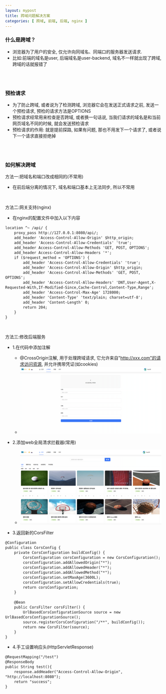 ```yaml
---
layout: mypost
title: 跨域问题解决方案
categories: [ 跨域, 前端, 后端, nginx ]
---
```


### 什么是跨域？

- 浏览器为了用户的安全, 仅允许向同域名、同端口的服务器发送请求.
- 比如:前端的域名是user, 后端域名是user-backend, 域名不一样就出现了跨域, 跨域的话就报错了

<br>
<br>

### 预检请求

- 为了防止跨域, 或者说为了检测跨域, 浏览器它会在发送正式请求之前, 发送一个预检请求, 预检的请求方法是OPTIONS
- 预检请求经常用来检查是否跨域, 或者换一句话说, 当我们请求的域名是和当前网页域名不同的时候, 就会发送预检请求
- 预检请求的作用: 就是提前探路, 如果有问题, 那也不用发下一个请求了, 或者说下一个请求直接拒绝掉

<br>
<br>

### 如何解决跨域

方法一:把域名和端口改成相同的(不常用)

- 在前后端分离的情况下, 域名和端口基本上无法同步, 所以不常用

<br>

方法二:网关支持(nginx)

- 在nginx的配置文件中加入以下内容

```
location ^~ /api/ {
    proxy_pass http://127.0.0.1:8080/api/;
    add_header 'Access-Control-Allow-Origin' $http_origin;
    add_header 'Access-Control-Allow-Credentials' 'true';
    add_header Access-Control-Allow-Methods 'GET, POST, OPTIONS';
    add_header Access-Control-Allow-Headers '*';
    if ($request_method = 'OPTIONS') {
        add_header 'Access-Control-Allow-Credentials' 'true';
        add_header 'Access-Control-Allow-Origin' $http_origin;
        add_header 'Access-Control-Allow-Methods' 'GET, POST, OPTIONS';
        add_header 'Access-Control-Allow-Headers' 'DNT,User-Agent,X-Requested-With,If-Modified-Since,Cache-Control,Content-Type,Range';
        add_header 'Access-Control-Max-Age' 1728000;
        add_header 'Content-Type' 'text/plain; charset=utf-8';
        add_header 'Content-Length' 0;
        return 204;
    }
}
```

<br>

方法三:修改后端服务

- 1.在代码中添加注解
    - @CrossOrigin注解, 用于处理跨域请求, 它允许来自"http://xxx.com"的请求访问资源, 并允许携带凭证(如cookies)
    - ![添加@CrossOrigin注解](img.png)


- 2.添加web全局清求拦截器(常用)
    - ![web全局清求拦截器](img_1.png)


- 3.返回新的CorsFilter

```
@Configuration
public class CorsConfig {
    private CorsConfiguration buildConfig() {
        CorsConfiguration corsConfiguration = new CorsConfiguration();
        corsConfiguration.addAllowedOrigin("*");
        corsConfiguration.addAllowedHeader("*");
        corsConfiguration.addAllowedMethod("*");
        corsConfiguration.setMaxAge(3600L);
        corsConfiguration.setAllowCredentials(true);
        return corsConfiguration;
    }
 
    @Bean
    public CorsFilter corsFilter() {
        UrlBasedCorsConfigurationSource source = new UrlBasedCorsConfigurationSource();
        source.registerCorsConfiguration("/**", buildConfig());
        return new CorsFilter(source);
    }
}
```

- 4.手工设置响应头(HttpServletResponse)

```
@RequestMapping("/test")
@ResponseBody
public String test(){
    response.addHeader("Access-Control-Allow-Origin", "http://localhost:8080");
    return "success";
}
```




